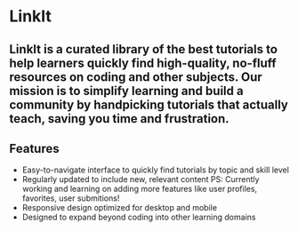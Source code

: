 # LinkIt

**LinkIt** is a curated library of the best tutorials to help learners quickly find high-quality, no-fluff resources on coding and other subjects. Our mission is to simplify learning and build a community by handpicking tutorials that actually teach, saving you time and frustration.
---
## Features

- Easy-to-navigate interface to quickly find tutorials by topic and skill level
- Regularly updated to include new, relevant content PS: Currently working and learning on adding more features like user profiles, favorites, user submitions!
- Responsive design optimized for desktop and mobile
- Designed to expand beyond coding into other learning domains
